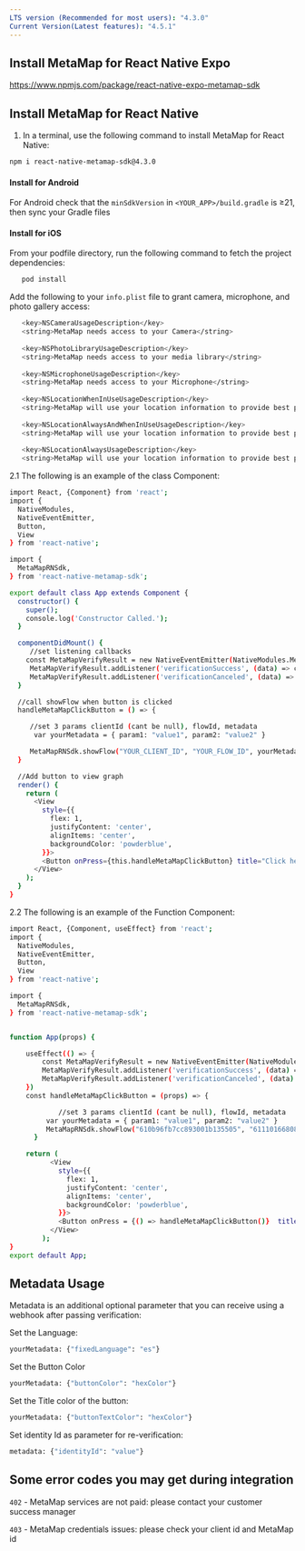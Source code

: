 ```yaml
---
LTS version (Recommended for most users): "4.3.0"
Current Version(Latest features): "4.5.1"
---
```


## Install MetaMap for React Native Expo 

https://www.npmjs.com/package/react-native-expo-metamap-sdk

## Install MetaMap for React Native

1. In a terminal, use the following command to install MetaMap for React Native:
```bash
npm i react-native-metamap-sdk@4.3.0  
```

#### Install for Android

For Android check that the `minSdkVersion` in `<YOUR_APP>/build.gradle` is &#8805;21, then sync your Gradle files


#### Install for iOS

From your podfile directory, run the following command to fetch the project dependencies:
```bash
   pod install
   ```
Add the following to your `info.plist` file to grant camera, microphone, and photo gallery access: 
```bash
   <key>NSCameraUsageDescription</key>
   <string>MetaMap needs access to your Camera</string>
   
   <key>NSPhotoLibraryUsageDescription</key>
   <string>MetaMap needs access to your media library</string>
   
   <key>NSMicrophoneUsageDescription</key>
   <string>MetaMap needs access to your Microphone</string>
   
   <key>NSLocationWhenInUseUsageDescription</key>
   <string>MetaMap will use your location information to provide best possible verification experience.</string>
	
   <key>NSLocationAlwaysAndWhenInUseUsageDescription</key>
   <string>MetaMap will use your location information to provide best possible verification experience.</string>
	
   <key>NSLocationAlwaysUsageDescription</key>
   <string>MetaMap will use your location information to provide best possible verification experience.</string>
   ```

2.1 The following is an example of the class Component:

```bash
import React, {Component} from 'react';
import {
  NativeModules,
  NativeEventEmitter,
  Button,
  View
} from 'react-native';

import {
  MetaMapRNSdk,
} from 'react-native-metamap-sdk';

export default class App extends Component {
  constructor() {
    super();
    console.log('Constructor Called.');
  }

  componentDidMount() {
	 //set listening callbacks
  	const MetaMapVerifyResult = new NativeEventEmitter(NativeModules.MetaMapRNSdk)
 	 MetaMapVerifyResult.addListener('verificationSuccess', (data) => console.log(data))
 	 MetaMapVerifyResult.addListener('verificationCanceled', (data) => console.log(data))
  }

  //call showFlow when button is clicked
  handleMetaMapClickButton = () => {

	 //set 3 params clientId (cant be null), flowId, metadata
  	  var yourMetadata = { param1: "value1", param2: "value2" }

   	 MetaMapRNSdk.showFlow("YOUR_CLIENT_ID", "YOUR_FLOW_ID", yourMetadata);
  }

  //Add button to view graph
  render() {
    return (
      <View
        style={{
          flex: 1,
          justifyContent: 'center',
          alignItems: 'center',
          backgroundColor: 'powderblue',
        }}>
        <Button onPress={this.handleMetaMapClickButton} title="Click here"/>
      </View>
    );
  }
}
```

2.2 The following is an example of the Function Component:

```bash
import React, {Component, useEffect} from 'react';
import {
  NativeModules,
  NativeEventEmitter,
  Button,
  View
} from 'react-native';

import {
  MetaMapRNSdk,
} from 'react-native-metamap-sdk';


function App(props) {

    useEffect(() => {
     	const MetaMapVerifyResult = new NativeEventEmitter(NativeModules.MetaMapRNSdk)
     	MetaMapVerifyResult.addListener('verificationSuccess', (data) => console.log(data))
     	MetaMapVerifyResult.addListener('verificationCanceled', (data) => console.log(data))
    })
    const handleMetaMapClickButton = (props) => {

            //set 3 params clientId (cant be null), flowId, metadata
         var yourMetadata = { param1: "value1", param2: "value2" }
       	 MetaMapRNSdk.showFlow("610b96fb7cc893001b135505", "611101668083a1001b13cc80", yourMetadata);
      }

    return (
          <View
            style={{
              flex: 1,
              justifyContent: 'center',
              alignItems: 'center',
              backgroundColor: 'powderblue',
            }}>
            <Button onPress = {() => handleMetaMapClickButton()}  title="Click here"/>
          </View>
        );
}
export default App;
```
## Metadata Usage

Metadata is an additional optional parameter that you can receive using a webhook after passing verification:

Set the Language:
```bash
yourMetadata: {"fixedLanguage": "es"}
```

Set the Button Color
```bash
yourMetadata: {"buttonColor": "hexColor"}
```

Set the Title color of the button:
```bash
yourMetadata: {"buttonTextColor": "hexColor"}
```

Set identity Id as parameter for re-verification:
```bash
metadata: {"identityId": "value"}
   ```

## Some error codes you may get during integration

`402` - MetaMap services are not paid: please contact your customer success manager

`403` - MetaMap credentials issues: please check your client id and MetaMap id
